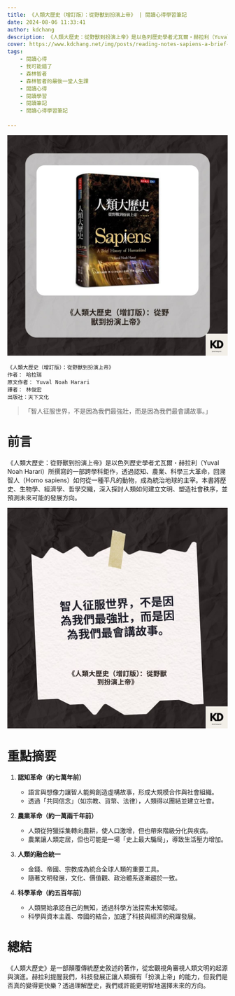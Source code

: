 ```yaml
---
title: 《人類大歷史（增訂版）：從野獸到扮演上帝》 | 閱讀心得學習筆記
date: 2024-08-06 11:33:41
author: kdchang
description: 《人類大歷史：從野獸到扮演上帝》是以色列歷史學者尤瓦爾・赫拉利（Yuval Noah Harari）所撰寫的一部跨學科鉅作，透過認知、農業、科學三大革命，回溯智人（Homo sapiens）如何從一種平凡的動物，成為統治地球的主宰。本書將歷史、生物學、經濟學、哲學交織，深入探討人類如何建立文明、塑造社會秩序，並預測未來可能的發展方向。
cover: https://www.kdchang.net/img/posts/reading-notes-sapiens-a-brief-history-of-humankind-1.jpg
tags: 
    - 閱讀心得
    - 我可能錯了
    - 森林智者
    - 森林智者的最後一堂人生課
    - 閱讀心得
    - 閱讀學習
    - 閱讀筆記
    - 閱讀心得學習筆記

---
```


![](img/posts/reading-notes-sapiens-a-brief-history-of-humankind-1.jpg)

```
《人類大歷史（增訂版）：從野獸到扮演上帝》
作者： 哈拉瑞　  
原文作者： Yuval Noah Harari
譯者： 林俊宏
出版社：天下文化 
```

> 「智人征服世界，不是因為我們最強壯，而是因為我們最會講故事。」

# 前言
《人類大歷史：從野獸到扮演上帝》是以色列歷史學者尤瓦爾・赫拉利（Yuval Noah Harari）所撰寫的一部跨學科鉅作，透過認知、農業、科學三大革命，回溯智人（Homo sapiens）如何從一種平凡的動物，成為統治地球的主宰。本書將歷史、生物學、經濟學、哲學交織，深入探討人類如何建立文明、塑造社會秩序，並預測未來可能的發展方向。

![](img/posts/reading-notes-sapiens-a-brief-history-of-humankind-2.jpg)

# 重點摘要
1. **認知革命（約七萬年前）**
   - 語言與想像力讓智人能夠創造虛構故事，形成大規模合作與社會組織。
   - 透過「共同信念」（如宗教、貨幣、法律），人類得以團結並建立社會。

2. **農業革命（約一萬兩千年前）**
   - 人類從狩獵採集轉向農耕，使人口激增，但也帶來階級分化與疾病。
   - 農業讓人類定居，但也可能是一場「史上最大騙局」，導致生活壓力增加。

3. **人類的融合統一**
   - 金錢、帝國、宗教成為統合全球人類的重要工具。
   - 隨著文明發展，文化、價值觀、政治體系逐漸趨於一致。

4. **科學革命（約五百年前）**
   - 人類開始承認自己的無知，透過科學方法探索未知領域。
   - 科學與資本主義、帝國的結合，加速了科技與經濟的飛躍發展。

# 總結
《人類大歷史》是一部顛覆傳統歷史敘述的著作，從宏觀視角審視人類文明的起源與演進。赫拉利提醒我們，科技發展正讓人類擁有「扮演上帝」的能力，但我們是否真的變得更快樂？透過理解歷史，我們或許能更明智地選擇未來的方向。